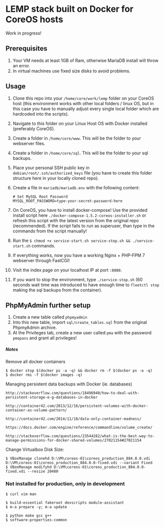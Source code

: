 # LEMP stack built on Docker for CoreOS hosts

Work in progress!

## Prerequisites

1. Your VM needs at least 1GB of Ram, otherwise MariaDB install will throw an error.
2. In virtual machines use fixed size disks to avoid problems.

## Usage

1. Clone this repo into your `/home/core/work/lemp` folder on your CoreOS host (this environment works with other local folders / linux OS, but in this case you have to manually adjust every single local folder which are hardcoded into the scripts).
2. Navigate to this folder on your Linux Host OS with Docker installed (preferably CoreOS).
3. Create a folder in `/home/core/www`. This will be the folder to your webserver files.
4. Create a folder in `/home/core/sql`. This will be the folder to your sql backups.
5. Place your personal SSH public key in `debian/root/.ssh/authorized_keys` file (you have to create this folder structure here in your locally cloned repo).
6. Create a file in `mariadb/mariadb.env` with the following content:

    ```
    # Set MySQL Root Password
    MYSQL_ROOT_PASSWORD=type-your-secret-password-here
    ```

7. On CoreOS, you have to install docker-compose! Use the provided install script here `./docker-compose-1.5.2-coreos-installer.sh` or refresh this script with the latest version from the original repo (recommended). If the script fails to run as superuser, than type in the commands from the script manually!
8. Run the `$ chmod +x service-start.sh service-stop.sh && ./service-start.sh` commands.
9. If everything works, now you have a working Nginx + PHP-FPM 7 webserver through FastCGI!
10. Visit the index page on your localhost IP at port `:8080`.
11. If you want to stop the environment, type `./service-stop.sh` (60 seconds wait time was introduced to have enough time to `fleetctl stop` making the sql backups from the container).

## PhpMyAdmin further setup

1. Create a new table called `phpmyadmin`
2. Into this new table, import `sql/create_tables.sql` from the original PhpmyAdmin archive.
3. At the Privileges tab, create a new user called `pma` with the password `pmapass` and grant all privileges!

##### Notes

Remove all docker containers

    $ docker stop $(docker ps -a -q) && docker rm -f $(docker ps -a -q)
    $ docker rmi -f $(docker images -q)

Managing persistent data backups with Docker (ie. databases)

    http://stackoverflow.com/questions/18496940/how-to-deal-with-persistent-storage-e-g-databases-in-docker

    http://container42.com/2013/12/16/persistent-volumes-with-docker-container-as-volume-pattern/

    http://container42.com/2014/11/18/data-only-container-madness/

    https://docs.docker.com/engine/reference/commandline/volume_create/

    http://stackoverflow.com/questions/23544282/what-is-the-best-way-to-manage-permissions-for-docker-shared-volumes/27021154#27021154

Change Virtualbox Disk Size:

    $ VBoxManage clonehd D:\VM\coreos-01\coreos_production_884.0.0.vdi D:\VM\coreos-01\coreos_production_884.0.0-fixed.vdi --variant Fixed
    $ VBoxManage modifyhd D:\VM\coreos-01\coreos_production_884.0.0-fixed.vdi --resize 20480

### Not installed for production, only in development

    $ curl vim man

    $ build-essential fakeroot devscripts module-assistant
    $ m-a prepare -y; m-a update

    $ python make gcc g++
    $ software-properties-common
